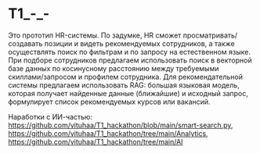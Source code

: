 # T1_-_-

Это прототип HR-системы. По задумке, HR сможет просматривать/создавать позиции и видеть рекомендуемых сотрудников, а также осуществлять поиск по фильтрам и по запросу на естественном языке. При подборе сотрудников предлагаем использовать поиск в векторной базе данных по косинусному расстоянию между требуемыми скиллами/запросом и профилем сотрудника. Для рекомендательной системы предлагаем использовать RAG: большая языковая модель, которая получает найденные данные (ближайшие) и исходный запрос, формулирует список рекомендуемых курсов или вакансий.

Наработки с ИИ-частью: https://github.com/vituhaa/T1_hackathon/blob/main/smart-search.py, https://github.com/vituhaa/T1_hackathon/tree/main/Analytics, https://github.com/vituhaa/T1_hackathon/tree/main/AI
